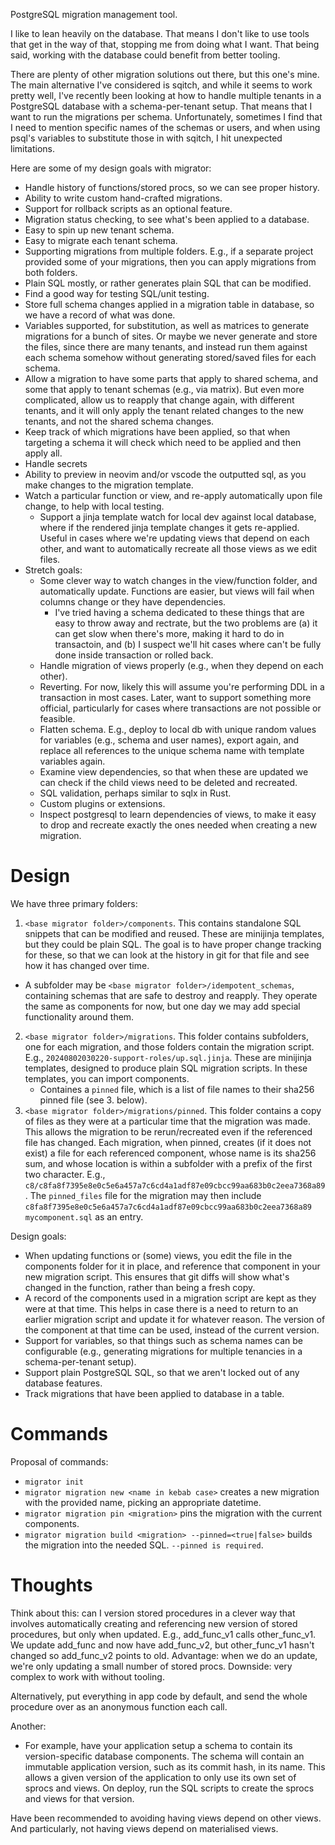 PostgreSQL migration management tool.

I like to lean heavily on the database.  That means I don't like to use tools that get in the way of that, stopping me from doing what I want.  That being said, working with the database could benefit from better tooling.

There are plenty of other migration solutions out there, but this one's mine.  The main alternative I've considered is sqitch, and while it seems to work pretty well, I've recently been looking at how to handle multiple tenants in a PostgreSQL database with a schema-per-tenant setup.  That means that I want to run the migrations per schema.  Unfortunately, sometimes I find that I need to mention specific names of the schemas or users, and when using psql's variables to substitute those in with sqitch, I hit unexpected limitations.

Here are some of my design goals with migrator:

- Handle history of functions/stored procs, so we can see proper history.
- Ability to write custom hand-crafted migrations.
- Support for rollback scripts as an optional feature.
- Migration status checking, to see what's been applied to a database.
- Easy to spin up new tenant schema.
- Easy to migrate each tenant schema.
- Supporting migrations from multiple folders.  E.g., if a separate project provided some of your migrations, then you can apply migrations from both folders.
- Plain SQL mostly, or rather generates plain SQL that can be modified.
- Find a good way for testing SQL/unit testing.
- Store full schema changes applied in a migration table in database, so we have a record of what was done.
- Variables supported, for substitution, as well as matrices to generate migrations for a bunch of sites.  Or maybe we never generate and store the files, since there are many tenants, and instead run them against each schema somehow without generating stored/saved files for each schema.
- Allow a migration to have some parts that apply to shared schema, and some that apply to tenant schemas (e.g., via matrix).  But even more complicated, allow us to reapply that change again, with different tenants, and it will only apply the tenant related changes to the new tenants, and not the shared schema changes.
- Keep track of which migrations have been applied, so that when targeting a schema it will check which need to be applied and then apply all.
- Handle secrets
- Ability to preview in neovim and/or vscode the outputted sql, as you make changes to the migration template.
- Watch a particular function or view, and re-apply automatically upon file change, to help with local testing.
  - Support a jinja template watch for local dev against local database, where if the rendered jinja template changes it gets re-applied.  Useful in cases where we're updating views that depend on each other, and want to automatically recreate all those views as we edit files.
- Stretch goals:
  - Some clever way to watch changes in the view/function folder, and automatically update.  Functions are easier, but views will fail when columns change or they have dependencies.
    - I've tried having a schema dedicated to these things that are easy to throw away and rectrate, but the two problems are (a) it can get slow when there's more, making it hard to do in transactoin, and (b) I suspect we'll hit cases where can't be fully done inside transaction or rolled back.
  - Handle migration of views properly (e.g., when they depend on each other).
  - Reverting.  For now, likely this will assume you're performing DDL in a transaction in most cases.  Later, want to support something more official, particularly for cases where transactions are not possible or feasible.
  - Flatten schema.  E.g., deploy to local db with unique random values for variables (e.g., schema and user names), export again, and replace all references to the unique schema name with template variables again.
  - Examine view dependencies, so that when these are updated we can check if the child views need to be deleted and recreated.
  - SQL validation, perhaps similar to sqlx in Rust.
  - Custom plugins or extensions.
  - Inspect postgresql to learn dependencies of views, to make it easy to drop and recreate exactly the ones needed when creating a new migration.

# Design

We have three primary folders:

1. `<base migrator folder>/components`.  This contains standalone SQL snippets that can be modified and reused.  These are minijinja templates, but they could be plain SQL.  The goal is to have proper change tracking for these, so that we can look at the history in git for that file and see how it has changed over time.
  - A subfolder may be `<base migrator folder>/idempotent_schemas`, containing schemas that are safe to destroy and reapply.  They operate the same as components for now, but one day we may add special functionality around them.
2. `<base migrator folder>/migrations`.  This folder contains subfolders, one for each migration, and those folders contain the migration script.  E.g., `20240802030220-support-roles/up.sql.jinja`.  These are minijinja templates, designed to produce plain SQL migration scripts.  In these templates, you can import components.
   - Containes a `pinned` file, which is a list of file names to their sha256 pinned file (see 3. below).
3. `<base migrator folder>/migrations/pinned`.  This folder contains a copy of files as they were at a particular time that the migration was made.  This allows the migration to be rerun/recreated even if the referenced file has changed.  Each migration, when pinned, creates (if it does not exist) a file for each referenced component, whose name is its sha256 sum, and whose location is within a subfolder with a prefix of the first two character.  E.g., `c8/c8fa8f7395e8e0c5e6a457a7c6cd4a1adf87e09cbcc99aa683b0c2eea7368a89`.  The `pinned_files` file for the migration may then include `c8fa8f7395e8e0c5e6a457a7c6cd4a1adf87e09cbcc99aa683b0c2eea7368a89 mycomponent.sql` as an entry.

Design goals:

- When updating functions or (some) views, you edit the file in the components folder for it in place, and reference that component in your new migration script.  This ensures that git diffs will show what's changed in the function, rather than being a fresh copy.
- A record of the components used in a migration script are kept as they were at that time.  This helps in case there is a need to return to an earlier migration script and update it for whatever reason.  The version of the component at that time can be used, instead of the current version.
- Support for variables, so that things such as schema names can be configurable (e.g., generating migrations for multiple tenancies in a schema-per-tenant setup).
- Support plain PostgreSQL SQL, so that we aren't locked out of any database features.
- Track migrations that have been applied to database in a table.

# Commands

Proposal of commands:

- `migrator init`
- `migrator migration new <name in kebab case>` creates a new migration with the provided name, picking an appropriate datetime.
- `migrator migration pin <migration>` pins the migration with the current components.
- `migrator migration build <migration> --pinned=<true|false>` builds the migration into the needed SQL.  `--pinned is required`.

# Thoughts

Think about this: can I version stored procedures in a clever way that involves automatically creating and referencing new version of stored procedures, but only when updated.  E.g., add_func_v1 calls other_func_v1.  We update add_func and now have add_func_v2, but other_func_v1 hasn't changed so add_func_v2 points to old.  Advantage: when we do an update, we're only updating a small number of stored procs.  Downside: very complex to work with without tooling.

Alternatively, put everything in app code by default, and send the whole procedure over as an anonymous function each call.

Another:
- For example, have your application setup a schema to contain its version-specific database components. The schema will contain an immutable application version, such as its commit hash, in its name. This allows a given version of the application to only use its own set of sprocs and views. On deploy, run the SQL scripts to create the sprocs and views for that version.

Have been recommended to  avoiding having views depend on other views.  And particularly, not having views depend on materialised views.
